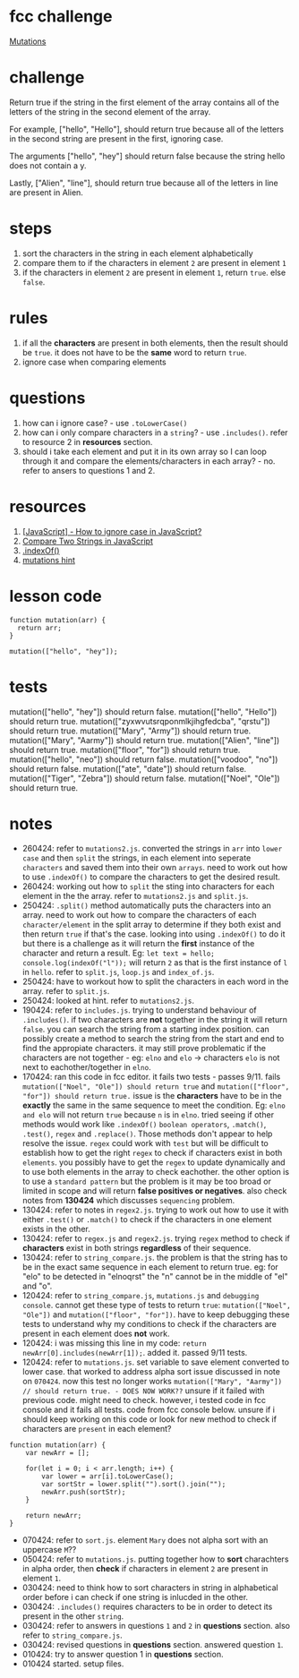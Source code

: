 # fcc challenge
[Mutations](https://www.freecodecamp.org/learn/javascript-algorithms-and-data-structures/basic-algorithm-scripting/mutations)

# challenge
Return true if the string in the first element of the array contains all of the letters of the string in the second element of the array.

For example, ["hello", "Hello"], should return true because all of the letters in the second string are present in the first, ignoring case.

The arguments ["hello", "hey"] should return false because the string hello does not contain a y.

Lastly, ["Alien", "line"], should return true because all of the letters in line are present in Alien.

# steps
1. sort the characters in the string in each element alphabetically
2. compare them to if the characters in element `2` are present in element `1`
3. if the characters in element `2` are present in element `1`, return `true`. else `false`.

# rules
1. if all the **characters** are present in both elements, then the result should be `true`. it does not have to be the **same** word to return `true`.
2. ignore case when comparing elements

# questions
1. how can i ignore case? - use `.toLowerCase()`
2. how can i only compare characters in a `string`? - use `.includes()`. refer to resource 2 in **resources** section.
3. should i take each element and put it in its own array so I can loop through it and compare the elements/characters in each array? - no. refer to ansers to questions 1 and 2.

# resources
1. [[JavaScript] - How to ignore case in JavaScript?](https://www.shecodes.io/athena/37854-how-to-ignore-case-in-javascript#:~:text=To%20ignore%20case%20in%20JavaScript%2C%20you%20can%20use%20one%20of,to%20perform%20case%2Dinsensitive%20comparisons.)
2. [Compare Two Strings in JavaScript](https://www.scaler.com/topics/compare-two-strings-in-javascript/)
3. [.indexOf()](https://www.w3schools.com/jsref/jsref_indexof.asp)
4. [mutations hint](https://forum.freecodecamp.org/t/freecodecamp-challenge-guide-mutations/16025)

# lesson code
```
function mutation(arr) {
  return arr;
}

mutation(["hello", "hey"]);
```

# tests
mutation(["hello", "hey"]) should return false.
mutation(["hello", "Hello"]) should return true.
mutation(["zyxwvutsrqponmlkjihgfedcba", "qrstu"]) should return true.
mutation(["Mary", "Army"]) should return true.
mutation(["Mary", "Aarmy"]) should return true.
mutation(["Alien", "line"]) should return true.
mutation(["floor", "for"]) should return true.
mutation(["hello", "neo"]) should return false.
mutation(["voodoo", "no"]) should return false.
mutation(["ate", "date"]) should return false.
mutation(["Tiger", "Zebra"]) should return false.
mutation(["Noel", "Ole"]) should return true.

# notes
- 260424: refer to `mutations2.js`. converted the strings in `arr` into `lower case` and then `split` the strings, in each element into seperate `characters` and saved them into their own `arrays`. need to work out how to use 
`.indexOf()` to compare the characters to get the desired result.
- 260424: working out how to `split` the sting into characters for each element in the the array. refer to `mutations2.js` and `split.js`.
- 250424: `.split()` method automatically puts the characters into an array. need to work out how to compare the characters of each `character/element` in the split array to determine if they both exist and then return `true` if that's the case. looking into using `.indexOf()` to do it but there is a challenge as it will return the **first** instance of the character and return a result. Eg: `let text = hello;` `console.log(indexOf("l"));` will return `2` as that is the first instance of `l` in `hello`. refer to `split.js`, `loop.js` and `index_of.js`.
- 250424: have to workout how to split the characters in each word in the array. refer to `split.js`.
- 250424: looked at hint. refer to `mutations2.js`.
- 190424: refer to `includes.js`. trying to understand behaviour of `.includes()`. if two characters are **not** together in the string it will return `false`. you can search the string from a starting index position. can possibly create a method to search the string from the start and end to find the appropiate characters. it may still prove problematic if the characters are not together - eg: `elno` and `elo` -> characters `elo` is not next to eachother/together in `elno`.
- 170424: ran this code in fcc editor. it fails two tests - passes 9/11. fails `mutation(["Noel", "Ole"]) should return true` and `mutation(["floor", "for"]) should return true.` issue is the **characters** have to be in the **exactly** the same in the same sequence to meet the condition. Eg: `elno and elo` will not return `true` because `n` is in `elno`. tried seeing if other methods would work like `.indexOf()` `boolean operators`, `.match()`, `.test()`, `regex` and `.replace()`. Those methods don't appear to help resolve the issue. `regex` could work with `test` but will be difficult to establish how to get the right `regex` to check if characters exist in both `elements`. you possibly have to get the `regex` to update dynamically and to use both elements in the array to check eachother. the other option is to use a `standard pattern` but the problem is it may be too broad or limited in scope and will return **false positives or negatives**. also check notes from **130424** which discusses `sequencing` problem.
- 130424: refer to notes in `regex2.js`. trying to work out how to use it with either `.test()` or `.match()` to check if the characters in one element exists in the other.
- 130424: refer to `regex.js` and `regex2.js`. trying `regex` method to check if **characters** exist in both strings **regardless** of their sequence.
- 130424: refer to `string_compare.js`. the problem is that the string has to be in the exact same sequence in each element to return true. eg: for "elo" to be detected in "elnoqrst" the "n" cannot be in the middle of "el" and "o".
- 120424: refer to `string_compare.js`, `mutations.js` and `debugging console`. cannot get these type of tests to return `true`: `mutation(["Noel", "Ole"])` and `mutation(["floor", "for"])`. have to keep debugging these tests to understand why my conditions to check if the characters are present in each element does **not** work.
- 120424: i was missing this line in my code: `return newArr[0].includes(newArr[1]);`. added it. passed 9/11 tests.
- 120424: refer to `mutations.js`. set variable to save element converted to lower case. that worked to address alpha sort issue discussed in note on `070424`. now this test no longer works `mutation(["Mary", "Aarmy"]) // should return true. - DOES NOW WORK??` unsure if it failed with previous code. might need to check. however, i tested code in fcc console and it fails all tests. code from fcc console below. unsure if i should keep working on this code or look for new method to check if characters are `present` in each element?
```
function mutation(arr) {
    var newArr = [];

    for(let i = 0; i < arr.length; i++) {
        var lower = arr[i].toLowerCase(); 
        var sortStr = lower.split("").sort().join("");
        newArr.push(sortStr);
    }

    return newArr;
}
```
- 070424: refer to `sort.js`. element `Mary` does not alpha sort with an uppercase `M`??
- 050424: refer to `mutations.js`. putting together how to **sort** charachters in alpha order, then **check** if characters in element `2` are present in element `1`.
- 030424: need to think how to sort characters in string in alphabetical order before i can check if one string is inlucded in the other.
- 030424: `.includes()` requires characters to be in order to detect its present in the other `string`.
- 030424: refer to answers in questions `1` and `2` in **questions** section. also refer to `string_compare.js`.
- 030424: revised questions in **questions** section. answered question `1`.
- 010424: try to answer question 1 in **questions** section.
- 010424 started. setup files.